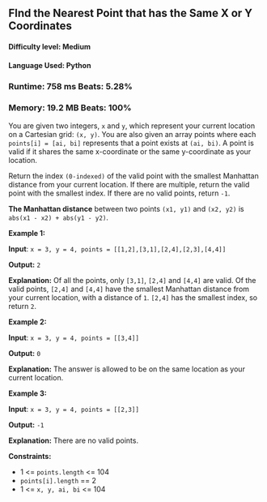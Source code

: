 ## FInd the Nearest Point that has the Same X or Y Coordinates

#### **Difficulty level:** Medium

#### **Language Used:** Python

### Runtime: 758 ms **Beats: 5.28%**
### Memory: 19.2 MB **Beats: 100%**

You are given two integers, `x` and `y`, which represent your current location on a Cartesian grid: `(x, y)`. You are also given an array points where each `points[i] = [ai, bi]` represents that a point exists at `(ai, bi)`. A point is valid if it shares the same x-coordinate or the same y-coordinate as your location.

Return the index `(0-indexed)` of the valid point with the smallest Manhattan distance from your current location. If there are multiple, return the valid point with the smallest index. If there are no valid points, return `-1`.

**The Manhattan distance** between two points `(x1, y1)` and `(x2, y2)` is `abs(x1 - x2) + abs(y1 - y2)`.

**Example 1:**

**Input**: `x = 3, y = 4, points = [[1,2],[3,1],[2,4],[2,3],[4,4]]`

**Output:** `2`

**Explanation:** Of all the points, only `[3,1]`, `[2,4]` and `[4,4]` are valid. Of the valid points, `[2,4]` and `[4,4]` have the smallest Manhattan distance from your current location, with a distance of `1`. `[2,4]` has the smallest index, so return `2`.

**Example 2:**

**Input**: `x = 3, y = 4, points = [[3,4]]`

**Output:** `0`

**Explanation:** The answer is allowed to be on the same location as your current location.

**Example 3:**

**Input**: `x = 3, y = 4, points = [[2,3]]`

**Output:** `-1`

**Explanation:** There are no valid points.

**Constraints:**

- 1 <= `points.length` <= 104
- `points[i].length` == 2
- 1 <= `x, y, ai, bi` <= 104
